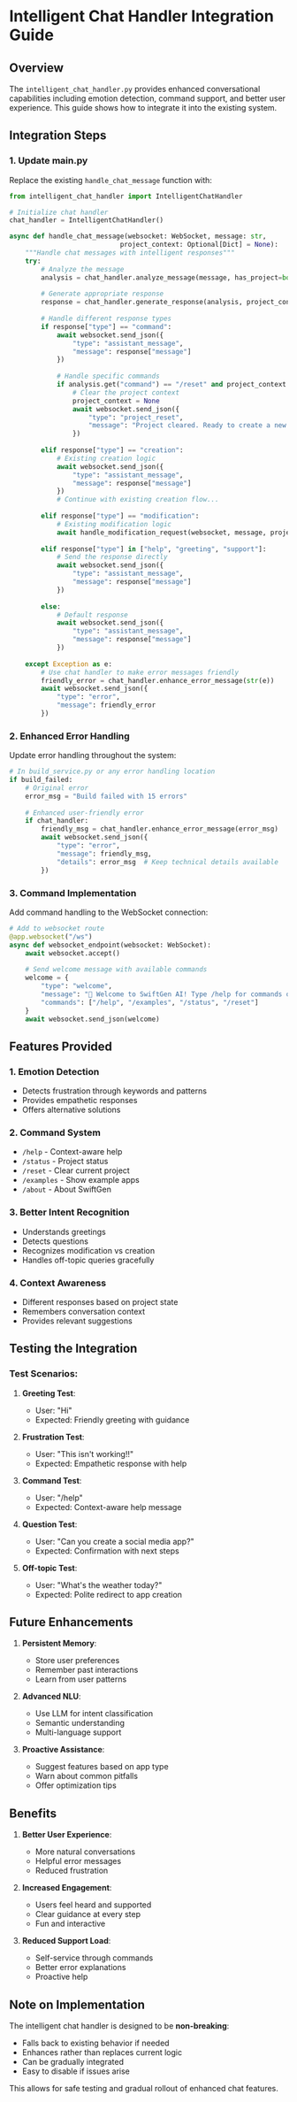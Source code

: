 # Intelligent Chat Handler Integration Guide

## Overview
The `intelligent_chat_handler.py` provides enhanced conversational capabilities including emotion detection, command support, and better user experience. This guide shows how to integrate it into the existing system.

## Integration Steps

### 1. Update main.py

Replace the existing `handle_chat_message` function with:

```python
from intelligent_chat_handler import IntelligentChatHandler

# Initialize chat handler
chat_handler = IntelligentChatHandler()

async def handle_chat_message(websocket: WebSocket, message: str, 
                            project_context: Optional[Dict] = None):
    """Handle chat messages with intelligent responses"""
    try:
        # Analyze the message
        analysis = chat_handler.analyze_message(message, has_project=bool(project_context))
        
        # Generate appropriate response
        response = chat_handler.generate_response(analysis, project_context)
        
        # Handle different response types
        if response["type"] == "command":
            await websocket.send_json({
                "type": "assistant_message",
                "message": response["message"]
            })
            
            # Handle specific commands
            if analysis.get("command") == "/reset" and project_context:
                # Clear the project context
                project_context = None
                await websocket.send_json({
                    "type": "project_reset",
                    "message": "Project cleared. Ready to create a new app!"
                })
                
        elif response["type"] == "creation":
            # Existing creation logic
            await websocket.send_json({
                "type": "assistant_message", 
                "message": response["message"]
            })
            # Continue with existing creation flow...
            
        elif response["type"] == "modification":
            # Existing modification logic
            await handle_modification_request(websocket, message, project_context)
            
        elif response["type"] in ["help", "greeting", "support"]:
            # Send the response directly
            await websocket.send_json({
                "type": "assistant_message",
                "message": response["message"]
            })
            
        else:
            # Default response
            await websocket.send_json({
                "type": "assistant_message",
                "message": response["message"]
            })
            
    except Exception as e:
        # Use chat handler to make error messages friendly
        friendly_error = chat_handler.enhance_error_message(str(e))
        await websocket.send_json({
            "type": "error",
            "message": friendly_error
        })
```

### 2. Enhanced Error Handling

Update error handling throughout the system:

```python
# In build_service.py or any error handling location
if build_failed:
    # Original error
    error_msg = "Build failed with 15 errors"
    
    # Enhanced user-friendly error
    if chat_handler:
        friendly_msg = chat_handler.enhance_error_message(error_msg)
        await websocket.send_json({
            "type": "error",
            "message": friendly_msg,
            "details": error_msg  # Keep technical details available
        })
```

### 3. Command Implementation

Add command handling to the WebSocket connection:

```python
# Add to websocket route
@app.websocket("/ws")
async def websocket_endpoint(websocket: WebSocket):
    await websocket.accept()
    
    # Send welcome message with available commands
    welcome = {
        "type": "welcome",
        "message": "👋 Welcome to SwiftGen AI! Type /help for commands or describe your app idea.",
        "commands": ["/help", "/examples", "/status", "/reset"]
    }
    await websocket.send_json(welcome)
```

## Features Provided

### 1. Emotion Detection
- Detects frustration through keywords and patterns
- Provides empathetic responses
- Offers alternative solutions

### 2. Command System
- `/help` - Context-aware help
- `/status` - Project status
- `/reset` - Clear current project
- `/examples` - Show example apps
- `/about` - About SwiftGen

### 3. Better Intent Recognition
- Understands greetings
- Detects questions
- Recognizes modification vs creation
- Handles off-topic queries gracefully

### 4. Context Awareness
- Different responses based on project state
- Remembers conversation context
- Provides relevant suggestions

## Testing the Integration

### Test Scenarios:

1. **Greeting Test**:
   - User: "Hi"
   - Expected: Friendly greeting with guidance

2. **Frustration Test**:
   - User: "This isn't working!!"
   - Expected: Empathetic response with help

3. **Command Test**:
   - User: "/help"
   - Expected: Context-aware help message

4. **Question Test**:
   - User: "Can you create a social media app?"
   - Expected: Confirmation with next steps

5. **Off-topic Test**:
   - User: "What's the weather today?"
   - Expected: Polite redirect to app creation

## Future Enhancements

1. **Persistent Memory**:
   - Store user preferences
   - Remember past interactions
   - Learn from user patterns

2. **Advanced NLU**:
   - Use LLM for intent classification
   - Semantic understanding
   - Multi-language support

3. **Proactive Assistance**:
   - Suggest features based on app type
   - Warn about common pitfalls
   - Offer optimization tips

## Benefits

1. **Better User Experience**:
   - More natural conversations
   - Helpful error messages
   - Reduced frustration

2. **Increased Engagement**:
   - Users feel heard and supported
   - Clear guidance at every step
   - Fun and interactive

3. **Reduced Support Load**:
   - Self-service through commands
   - Better error explanations
   - Proactive help

## Note on Implementation

The intelligent chat handler is designed to be **non-breaking**:
- Falls back to existing behavior if needed
- Enhances rather than replaces current logic
- Can be gradually integrated
- Easy to disable if issues arise

This allows for safe testing and gradual rollout of enhanced chat features.